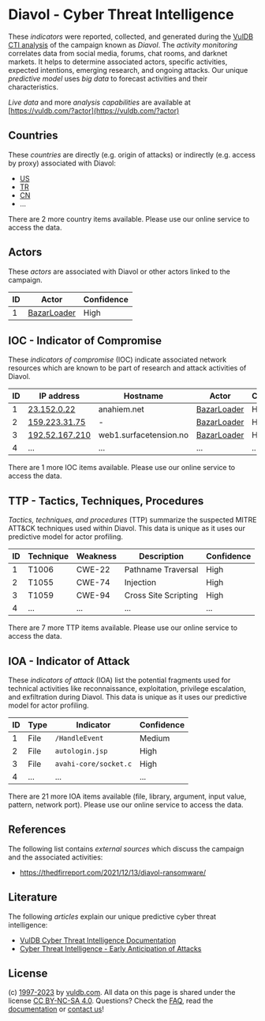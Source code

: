# Diavol - Cyber Threat Intelligence

These _indicators_ were reported, collected, and generated during the [VulDB CTI analysis](https://vuldb.com/?kb.cti) of the campaign known as _Diavol_. The _activity monitoring_ correlates data from social media, forums, chat rooms, and darknet markets. It helps to determine associated actors, specific activities, expected intentions, emerging research, and ongoing attacks. Our unique _predictive model_ uses _big data_ to forecast activities and their characteristics.

_Live data_ and more _analysis capabilities_ are available at [https://vuldb.com/?actor](https://vuldb.com/?actor)

## Countries

These _countries_ are directly (e.g. origin of attacks) or indirectly (e.g. access by proxy) associated with Diavol:

* [US](https://vuldb.com/?country.us)
* [TR](https://vuldb.com/?country.tr)
* [CN](https://vuldb.com/?country.cn)
* ...

There are 2 more country items available. Please use our online service to access the data.

## Actors

These _actors_ are associated with Diavol or other actors linked to the campaign.

ID | Actor | Confidence
-- | ----- | ----------
1 | [BazarLoader](https://vuldb.com/?actor.bazarloader) | High

## IOC - Indicator of Compromise

These _indicators of compromise_ (IOC) indicate associated network resources which are known to be part of research and attack activities of Diavol.

ID | IP address | Hostname | Actor | Confidence
-- | ---------- | -------- | ----- | ----------
1 | [23.152.0.22](https://vuldb.com/?ip.23.152.0.22) | anahiem.net | [BazarLoader](https://vuldb.com/?actor.bazarloader) | High
2 | [159.223.31.75](https://vuldb.com/?ip.159.223.31.75) | - | [BazarLoader](https://vuldb.com/?actor.bazarloader) | High
3 | [192.52.167.210](https://vuldb.com/?ip.192.52.167.210) | web1.surfacetension.no | [BazarLoader](https://vuldb.com/?actor.bazarloader) | High
4 | ... | ... | ... | ...

There are 1 more IOC items available. Please use our online service to access the data.

## TTP - Tactics, Techniques, Procedures

_Tactics, techniques, and procedures_ (TTP) summarize the suspected MITRE ATT&CK techniques used within Diavol. This data is unique as it uses our predictive model for actor profiling.

ID | Technique | Weakness | Description | Confidence
-- | --------- | -------- | ----------- | ----------
1 | T1006 | CWE-22 | Pathname Traversal | High
2 | T1055 | CWE-74 | Injection | High
3 | T1059 | CWE-94 | Cross Site Scripting | High
4 | ... | ... | ... | ...

There are 7 more TTP items available. Please use our online service to access the data.

## IOA - Indicator of Attack

These _indicators of attack_ (IOA) list the potential fragments used for technical activities like reconnaissance, exploitation, privilege escalation, and exfiltration during Diavol. This data is unique as it uses our predictive model for actor profiling.

ID | Type | Indicator | Confidence
-- | ---- | --------- | ----------
1 | File | `/HandleEvent` | Medium
2 | File | `autologin.jsp` | High
3 | File | `avahi-core/socket.c` | High
4 | ... | ... | ...

There are 21 more IOA items available (file, library, argument, input value, pattern, network port). Please use our online service to access the data.

## References

The following list contains _external sources_ which discuss the campaign and the associated activities:

* https://thedfirreport.com/2021/12/13/diavol-ransomware/

## Literature

The following _articles_ explain our unique predictive cyber threat intelligence:

* [VulDB Cyber Threat Intelligence Documentation](https://vuldb.com/?kb.cti)
* [Cyber Threat Intelligence - Early Anticipation of Attacks](https://www.scip.ch/en/?labs.20201022)

## License

(c) [1997-2023](https://vuldb.com/?kb.changelog) by [vuldb.com](https://vuldb.com/?kb.about). All data on this page is shared under the license [CC BY-NC-SA 4.0](https://creativecommons.org/licenses/by-nc-sa/4.0/). Questions? Check the [FAQ](https://vuldb.com/?kb.faq), read the [documentation](https://vuldb.com/?kb) or [contact us](https://vuldb.com/?contact)!
